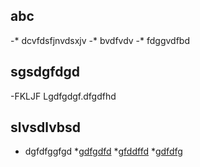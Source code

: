 ## abc
-* dcvfdsfjnvdsxjv
-* bvdfvdv
-* fdggvdfbd

## sgsdgfdgd
-FKLJF Lgdfgdgf.dfgdfhd

## slvsdlvbsd
- dgfdfggfgd
*[gdfgdfd](www.google.com)
*[gfddffd](www.yahoo.com)
*[gdfdfg](www.yahoo.com)


